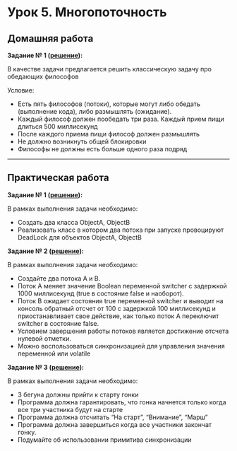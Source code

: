 
# Урок 5. Многопоточность

## Домашняя работа 
**Задание № 1 ([решение]()):**


В качестве задачи предлагается решить
классическую задачу про обедающих философов

Условие:
- Есть пять философов (потоки), которые могут либо обедать (выполнение кода), либо размышлять (ожидание).
- Каждый философ должен пообедать три раза. Каждый прием пищи длиться 500 миллисекунд
- После каждого приема пищи философ должен размышлять
- Не должно возникнуть общей блокировки
- Философы не должны есть больше одного раза подряд

---

## Практическая работа 

**Задание № 1 ([решение](https://github.com/olgashenkel/GeekBrains-technological_specialization/blob/main/02.%20Java%20Development%20Kit/Seminar_05/seminar_05/src/main/java/seminar_05/Task_01.java)):**

В рамках выполнения задачи необходимо:
- Создать два класса ObjectA, ObjectB
- Реализовать класс в котором два потока при запуске провоцируют DeadLock для объектов ObjectA, ObjectB


**Задание № 2 ([решение](https://github.com/olgashenkel/GeekBrains-technological_specialization/blob/main/02.%20Java%20Development%20Kit/Seminar_05/seminar_05/src/main/java/seminar_05/Task_02.java)):**

В рамках выполнения задачи необходимо:
- Создайте два потока A и B.
- Поток A меняет значение Boolean переменной switcher с задержкой 1000 миллисекунд (true в состояние false и наоборот).
- Поток B ожидает состояния true переменной switcher и выводит на консоль обратный отсчет от 100 с задержкой 100 миллисекунд и приостанавливает свое действие, как только поток A переключит switcher в состояние false.
- Условием завершения работы потоков является достижение отсчета нулевой отметки.
- Можно воспользоваться синхронизацией для управления значения переменной или volatile


**Задание № 3 ([решение](https://github.com/olgashenkel/GeekBrains-technological_specialization/blob/main/02.%20Java%20Development%20Kit/Seminar_05/seminar_05/src/main/java/seminar_05/Task_03.java)):**

В рамках выполнения задачи необходимо:
- 3 бегуна должны прийти к старту гонки
- Программа должна гарантировать, что гонка начнется только когда все три участника будут на старте
- Программа должна отсчитать “На старт”, “Внимание”, “Марш”
- Программа должна завершиться когда все участники закончат гонку.
- Подумайте об использовании примитива синхронизации


